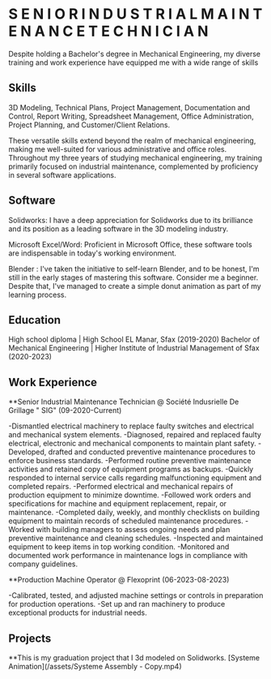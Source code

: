 # S E N I O R   I N D U S T R I A L   M A I N T E N A N C E   T E C H N I C I A N
Despite holding a Bachelor's degree in Mechanical Engineering, my diverse training and work experience have equipped me with a wide range of skills
## Skills 
3D Modeling, Technical Plans, Project Management, Documentation and Control, Report Writing, Spreadsheet Management, Office Administration, Project Planning, and Customer/Client Relations.

These versatile skills extend beyond the realm of mechanical engineering, making me well-suited for various administrative and office roles. Throughout my three years of studying mechanical engineering, my training primarily focused on industrial maintenance, complemented by proficiency in several software applications.
## Software
Solidworks: I have a deep appreciation for Solidworks due to its brilliance and its position as a leading software in the 3D modeling industry.

Microsoft Excel/Word: Proficient in Microsoft Office, these software tools are indispensable in today's working environment.

Blender : I've taken the initiative to self-learn Blender, and to be honest, I'm still in the early stages of mastering this software. Consider me a beginner. Despite that, I've managed to create a simple donut animation as part of my learning process.

## Education
High school diploma                | High School EL Manar, Sfax (2019-2020)
Bachelor of Mechanical Engineering | Higher Institute of Industrial Management of Sfax (2020-2023)

## Work Experience
**Senior Industrial Maintenance Technician @ Société Indusrielle De Grillage " SIG" (09-2020-Current)

-Dismantled electrical machinery to replace faulty switches and electrical and mechanical system elements.
-Diagnosed, repaired and replaced faulty electrical, electronic and mechanical components to maintain plant safety.
-Developed, drafted and conducted preventive maintenance procedures to enforce business standards.
-Performed routine preventive maintenance activities and retained copy of equipment programs as backups.
-Quickly responded to internal service calls regarding malfunctioning equipment and completed repairs.
-Performed electrical and mechanical repairs of production equipment to minimize downtime.
-Followed work orders and specifications for machine and equipment replacement, repair, or maintenance.
-Completed daily, weekly, and monthly checklists on building equipment to maintain records of scheduled maintenance procedures.
-Worked with building managers to assess ongoing needs and plan preventive maintenance and cleaning schedules.
-Inspected and maintained equipment to keep items in top working condition.
-Monitored and documented work performance in maintenance logs in compliance with company guidelines.

**Production Machine Operator @ Flexoprint (06-2023-08-2023)

-Calibrated, tested, and adjusted machine settings or controls in preparation for production operations.
-Set up and ran machinery to produce exceptional products for industrial needs.

## Projects
 **This is my graduation project that I 3d modeled on Solidworks.
 [Systeme Animation](/assets/Systeme Assembly - Copy.mp4)





 
